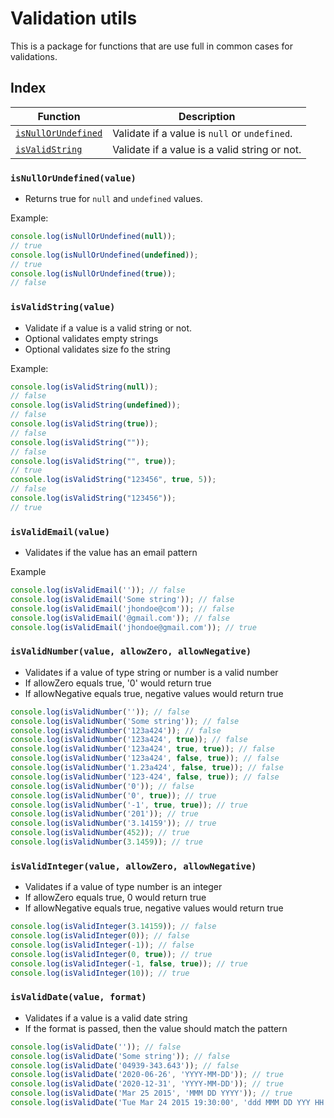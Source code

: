 # Validation utils

This is a package for functions that are use full in common cases for validations.


## Index

| Function   | Description   | 
| ------ | ------ | 
| [`isNullOrUndefined`](#isNullOrUndefined) | Validate if a value is `null` or `undefined`. | 
| [`isValidString`](#isValidString) | Validate if a value is a valid string or not. | 


### `isNullOrUndefined(value)`

- Returns true for `null` and `undefined` values.

Example:


```javascript
console.log(isNullOrUndefined(null));
// true
console.log(isNullOrUndefined(undefined));
// true
console.log(isNullOrUndefined(true));
// false
``` 




### `isValidString(value)`

- Validate if a value is a valid string or not.
- Optional validates empty strings
- Optional validates size fo the string

Example:


```javascript
console.log(isValidString(null));
// false
console.log(isValidString(undefined));
// false
console.log(isValidString(true));
// false
console.log(isValidString(""));
// false
console.log(isValidString("", true));
// true
console.log(isValidString("123456", true, 5));
// false
console.log(isValidString("123456"));
// true
``` 




### `isValidEmail(value)`

- Validates if the value has an email pattern

Example


```javascript
console.log(isValidEmail('')); // false
console.log(isValidEmail('Some string')); // false
console.log(isValidEmail('jhondoe@com')); // false
console.log(isValidEmail('@gmail.com')); // false
console.log(isValidEmail('jhondoe@gmail.com')); // true
```




### `isValidNumber(value, allowZero, allowNegative)`

- Validates if a value of type string or number is a valid number
- If allowZero equals true, '0' would return true
- If allowNegative equals true, negative values would return true

```javascript
console.log(isValidNumber('')); // false
console.log(isValidNumber('Some string')); // false
console.log(isValidNumber('123a424')); // false
console.log(isValidNumber('123a424', true)); // false
console.log(isValidNumber('123a424', true, true)); // false
console.log(isValidNumber('123a424', false, true)); // false
console.log(isValidNumber('1.23a424', false, true)); // false
console.log(isValidNumber('123-424', false, true)); // false
console.log(isValidNumber('0')); // false
console.log(isValidNumber('0', true)); // true
console.log(isValidNumber('-1', true, true)); // true
console.log(isValidNumber('201')); // true
console.log(isValidNumber('3.14159')); // true
console.log(isValidNumber(452)); // true
console.log(isValidNumber(3.1459)); // true
```




### `isValidInteger(value, allowZero, allowNegative)`

- Validates if a value of type number is an integer
- If allowZero equals true, 0 would return true
- If allowNegative equals true, negative values would return true

```javascript
console.log(isValidInteger(3.14159)); // false
console.log(isValidInteger(0)); // false
console.log(isValidInteger(-1)); // false
console.log(isValidInteger(0, true)); // true 
console.log(isValidInteger(-1, false, true)); // true
console.log(isValidInteger(10)); // true
```




### `isValidDate(value, format)`

- Validates if a value is a valid date string
- If the format is passed, then the value should match the pattern

```javascript
console.log(isValidDate('')); // false
console.log(isValidDate('Some string')); // false
console.log(isValidDate('04939-343.643')); // false
console.log(isValidDate('2020-06-26', 'YYYY-MM-DD')); // true
console.log(isValidDate('2020-12-31', 'YYYY-MM-DD')); // true
console.log(isValidDate('Mar 25 2015', 'MMM DD YYYY')); // true
console.log(isValidDate('Tue Mar 24 2015 19:30:00', 'ddd MMM DD YYY HH:mm:ss')); // true
```